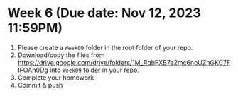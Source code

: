 # Week 6 (Due date: Nov 12, 2023 11:59PM)

1. Please create a `Week09` folder in the root folder of your repo.
2. Download/copy the files from https://drive.google.com/drive/folders/1M_RqbFXB7e2mc6noUZhGKC7FIFOAh0Dg into `Week09` folder in your repo. 
3. Complete your homework 
4. Commit & push
